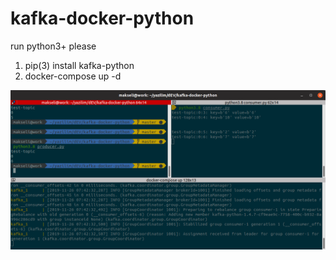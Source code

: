 # kafka-docker-python

run python3+ please

1. pip(3) install kafka-python
2. docker-compose up -d

![looks like this](https://github.com/makseli/kafka-docker-python/blob/master/terminal.png) 
